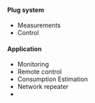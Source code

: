 #### Plug system
  - Measurements
  - Control
  
#### Application
  - Monitoring
  - Remote control
  - Consumption Estimation
  - Network repeater
  - 

